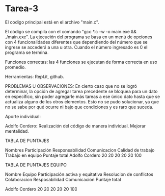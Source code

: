 # Tarea-3

El codigo principal está en el archivo "main.c".

El código se compila con el comando "gcc *.c -w -o main.exe && ./main.exe". La ejecución del programa se basa en un menú de opciones con 4 funcionalidades diferentes que dependiendo del número que se ingrese se accederá a una u otra. Cuando el número ingresado es 0 el programa se termina.

Funciones correctas: las 4 funciones se ejecutan de forma correcta en uso promedio.

Herramientas: Repl.it, github.

PROBLEMAS U OBSERVACIONES: En cierto caso que no se logró determinar, la opción de agregar tarea precedente se bloquea para un dato en específico, sin poder agregarle más tareas a ese único dato hasta que se actualiza alguno de los otros elementos. Esto no se pudo solucionar, ya que no se sabe por qué ocurre ni bajo que condiciones y es raro que suceda.

Aporte individual:

Adolfo Cordero: Realización del código de manera individual. Mejorar mentalidad.

TABLA DE PUNTAJES

Nombres Participación Responsabilidad Comunicacion Calidad de trabajo Trabajo en equipo Puntaje total Adolfo Cordero 20 20 20 20 20 100

TABLA DE PUNTAJES EQUIPO

Nombre Equipo Participación activa y equitativa Resolucion de conflictos Colaboracion Resposabilidad Comunicacion Puntaje total

Adolfo Cordero 20 20 20 20 20 100